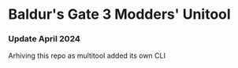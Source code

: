 ﻿# Baldur's Gate 3 Modders' Unitool

 ### Update April 2024 

 Arhiving this repo as multitool added its own CLI
